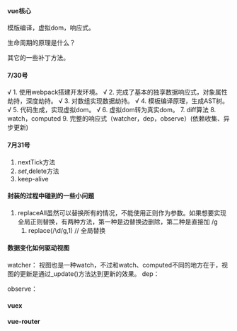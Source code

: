 #### vue核心

模版编译，虚拟dom，响应式。

生命周期的原理是什么？

其它的一些补丁方法。

#### 7/30号
√ 1. 使用webpack搭建开发环境。
√ 2. 完成了基本的独享数据响应式，对象属性劫持，深度劫持。
√ 3. 对数组实现数据劫持。
√ 4. 模板编译原理，生成AST树。
√ 5. 代码生成，实现虚拟dom。
√ 6. 虚拟dom转为真实dom。
  7. diff算法
  8. watch，computed
  9. 完整的响应式（watcher，dep，observe）(依赖收集、异步更新)

#### 7月31号

1. nextTick方法
2. $set,$delete方法
3. keep-alive


#### 封装的过程中碰到的一些小问题
1. replaceAll虽然可以替换所有的情况，不能使用正则作为参数。如果想要实现全局正则替换，有两种方法，第一种是边替换边删除，第二种是直接加 /g
   1. replace(/\d/g,1) // 全局替换


#### 数据变化如何驱动视图
watcher：
视图也是一种watch，不过和watch、computed不同的地方在于，视图的更新是通过_update()方法达到更新的效果。
dep：

observe：

#### vuex


#### vue-router


